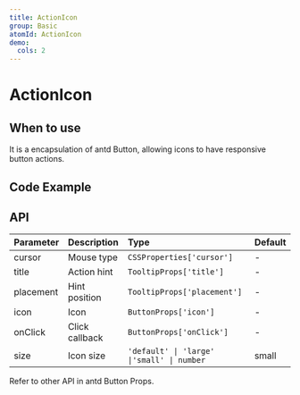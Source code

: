 ```yaml
---
title: ActionIcon
group: Basic
atomId: ActionIcon
demo:
  cols: 2
---
```


# ActionIcon

## When to use

It is a encapsulation of antd Button, allowing icons to have responsive button actions.

## Code Example

<code src="./demos/basic.tsx" ></code>
<code title='Default' src="./demos/preset.tsx" description='Presets for some commonly used buttons in the editor'></code>

## API

| Parameter | Description    | Type                                       | Default |
| :-------- | :------------- | :----------------------------------------- | :------ |
| cursor    | Mouse type     | `CSSProperties['cursor']`                  | -       |
| title     | Action hint    | `TooltipProps['title']`                    | -       |
| placement | Hint position  | `TooltipProps['placement']`                | -       |
| icon      | Icon           | `ButtonProps['icon']`                      | -       |
| onClick   | Click callback | `ButtonProps['onClick']`                   | -       |
| size      | Icon size      | `'default' \| 'large' \|'small' \| number` | small   |

Refer to other API in antd Button Props.

